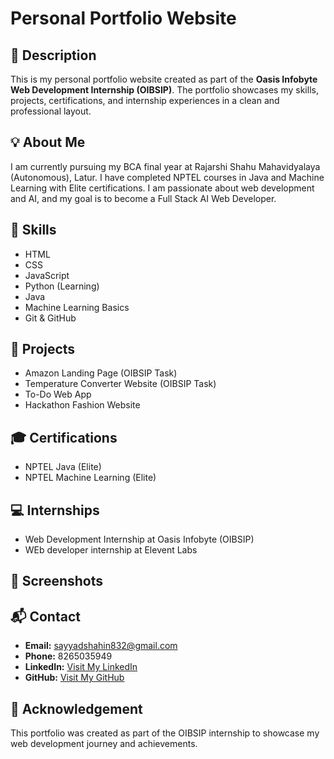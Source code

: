 # Personal Portfolio Website

## 📄 Description
This is my personal portfolio website created as part of the **Oasis Infobyte Web Development Internship (OIBSIP)**. The portfolio showcases my skills, projects, certifications, and internship experiences in a clean and professional layout.

## 💡 About Me
I am currently pursuing my BCA final year at Rajarshi Shahu Mahavidyalaya (Autonomous), Latur. I have completed NPTEL courses in Java and Machine Learning with Elite certifications. I am passionate about web development and AI, and my goal is to become a Full Stack AI Web Developer.

## 🚀 Skills
- HTML
- CSS
- JavaScript
- Python (Learning)
- Java
- Machine Learning Basics
- Git & GitHub

## 💼 Projects
- Amazon Landing Page (OIBSIP Task)
- Temperature Converter Website (OIBSIP Task)
- To-Do Web App
- Hackathon Fashion Website

## 🎓 Certifications
- NPTEL Java (Elite)
- NPTEL Machine Learning (Elite)

## 💻 Internships
- Web Development Internship at Oasis Infobyte (OIBSIP)
-  WEb developer internship at Elevent Labs 

## 📸 Screenshots

## 📬 Contact
- **Email:** sayyadshahin832@gmail.com
- **Phone:** 8265035949
- **LinkedIn:** [Visit My LinkedIn](https://www.linkedin.com/in/shahin-sayyad-bca/) 
- **GitHub:** [Visit My GitHub]() 

## 🙏 Acknowledgement
This portfolio was created as part of the OIBSIP internship to showcase my web development journey and achievements.

